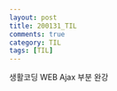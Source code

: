 ```yaml
---
layout: post
title: 200131_TIL
comments: true
category: TIL
tags: [TIL]
---
```


생활코딩 WEB Ajax 부분 완강
